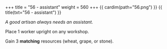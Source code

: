 +++
title = "56 - assistant"
weight = 560
+++
{{ cardim(path="56.png") }}
{{ title(txt="56 - assistant") }}

*A good artisan always needs an assistant.*

Place 1 worker upright on any workshop.

Gain 3 **matching** resources (wheat, grape, or stone).
